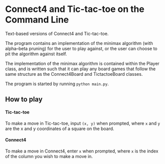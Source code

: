 # Connect4 and Tic-tac-toe on the Command Line
Text-based versions of Connect4 and Tic-tac-toe.

The program contains an implementation of the minimax algorithm (with alpha–beta pruning) for the user to play against, or the user can choose to pit the algorithm against itself.

The implementation of the minimax algorithm is contained within the Player class, and is written such that it can play any board games that follow the same structure as the Connect4Board and TictactoeBoard classes.

The program is started by running `python main.py`. 
## How to play
#### Tic-tac-toe
To make a move in Tic-tac-toe, input `(x, y)` when prompted, where `x` and `y` are the x and y coordinates of a square on the board.
#### Connect4
To make a move in Connect4, enter `x` when prompted, where `x` is the index of the column you wish to make a move in.